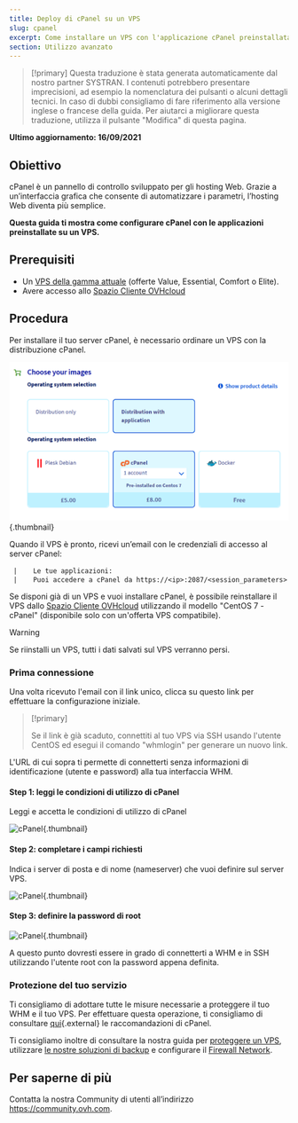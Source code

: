 ```yaml
---
title: Deploy di cPanel su un VPS
slug: cpanel
excerpt: Come installare un VPS con l'applicazione cPanel preinstallata.
section: Utilizzo avanzato
---
```


> [!primary]
> Questa traduzione è stata generata automaticamente dal nostro partner SYSTRAN. I contenuti potrebbero presentare imprecisioni, ad esempio la nomenclatura dei pulsanti o alcuni dettagli tecnici. In caso di dubbi consigliamo di fare riferimento alla versione inglese o francese della guida. Per aiutarci a migliorare questa traduzione, utilizza il pulsante "Modifica" di questa pagina.
>

**Ultimo aggiornamento: 16/09/2021**

## Obiettivo

cPanel è un pannello di controllo sviluppato per gli hosting Web. Grazie a un’interfaccia grafica che consente di automatizzare i parametri, l’hosting Web diventa più semplice.

**Questa guida ti mostra come configurare cPanel con le applicazioni preinstallate su un VPS.**

## Prerequisiti

- Un [VPS della gamma attuale](https://www.ovhcloud.com/it/vps/) (offerte Value, Essential, Comfort o Elite).
- Avere accesso allo [Spazio Cliente OVHcloud](https://www.ovh.com/auth/?action=gotomanager&from=https://www.ovh.it/&ovhSubsidiary=it)

## Procedura

Per installare il tuo server cPanel, è necessario ordinare un VPS con la distribuzione cPanel.

![cPanel](images/cpanel_order.png){.thumbnail}

Quando il VPS è pronto, ricevi un’email con le credenziali di accesso al server cPanel:

```
 |    Le tue applicazioni:
 |    Puoi accedere a cPanel da https://<ip>:2087/<session_parameters>
```

Se disponi già di un VPS e vuoi installare cPanel, è possibile reinstallare il VPS dallo [Spazio Cliente OVHcloud](https://www.ovh.com/auth/?action=gotomanager&from=https://www.ovh.it/&ovhSubsidiary=it) utilizzando il modello "CentOS 7 - cPanel" (disponibile solo con un'offerta VPS compatibile).

> [!warning]
>
> Se riinstalli un VPS, tutti i dati salvati sul VPS verranno persi.
> 

### Prima connessione

Una volta ricevuto l'email con il link unico, clicca su questo link per effettuare la configurazione iniziale.

> [!primary]
>
> Se il link è già scaduto, connettiti al tuo VPS via SSH usando l'utente CentOS ed esegui il comando "whmlogin" per generare un nuovo link.
>

L'URL di cui sopra ti permette di connetterti senza informazioni di identificazione (utente e password) alla tua interfaccia WHM.

#### Step 1: leggi le condizioni di utilizzo di cPanel

Leggi e accetta le condizioni di utilizzo di cPanel

![cPanel](images/license_validation.png){.thumbnail}

#### Step 2: completare i campi richiesti

Indica i server di posta e di nome (nameserver) che vuoi definire sul server VPS.

![cPanel](images/setup_config_cpanel.png){.thumbnail}

#### Step 3: definire la password di root

![cPanel](images/change_root.png){.thumbnail}

A questo punto dovresti essere in grado di connetterti a WHM e in SSH utilizzando l'utente root con la password appena definita.

### Protezione del tuo servizio

Ti consigliamo di adottare tutte le misure necessarie a proteggere il tuo WHM e il tuo VPS. Per effettuare questa operazione, ti consigliamo di consultare [qui](https://docs.cpanel.net/knowledge-base/security/tips-to-make-your-server-more-secure/){.external} le raccomandazioni di cPanel.

Ti consigliamo inoltre di consultare la nostra guida per [proteggere un VPS](../consigli-sicurezza-vps/), utilizzare [le nostre soluzioni di backup](../) e configurare il [Firewall Network](../../dedicated/firewall-network/).

## Per saperne di più

Contatta la nostra Community di utenti all’indirizzo <https://community.ovh.com>.

